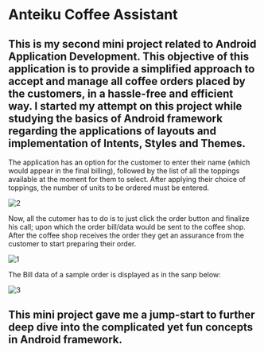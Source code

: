 # Anteiku Coffee Assistant

## This is my second mini project related to Android Application Development. This objective of this application is to provide a simplified approach to accept and manage all coffee orders placed by the customers, in a hassle-free and efficient way. I started my attempt on this project while studying the basics of Android framework regarding the applications of layouts and implementation of Intents, Styles and Themes.

The application has an option for the customer to enter their name (which would appear in the final billing), followed by the list of all the toppings available at the moment for them to select.
After applying their choice of toppings, the number of units to be ordered must be entered.

![2](https://user-images.githubusercontent.com/39917179/102718364-c7c2cb80-430d-11eb-9196-92979ac44ee0.png)

Now, all the cutomer has to do is to just click the order button and finalize his call; upon which the order bill/data would be sent to the coffee shop. After the coffee shop receives the order they get an assurance
from the customer to start preparing their order.

![1](https://user-images.githubusercontent.com/39917179/102718360-c1ccea80-430d-11eb-80a2-5398911b234b.png)

The Bill data of a sample order is displayed as in the sanp below:

![3](https://user-images.githubusercontent.com/39917179/102718367-cb565280-430d-11eb-9385-e7115e55c352.png)

## This mini project gave me a jump-start to further deep dive into the complicated yet fun concepts in Android framework.
